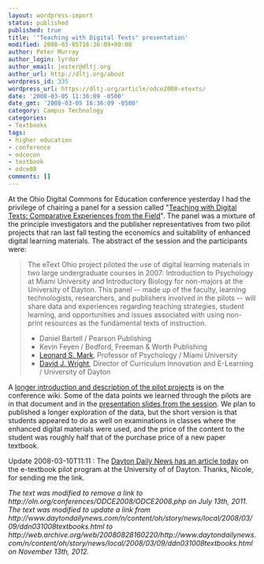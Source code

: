 ```yaml
---
layout: wordpress-import
status: published
published: true
title: '"Teaching with Digital Texts" presentation'
modified: 2008-03-05T16:36:09+00:00
author: Peter Murray
author_login: lyrdor
author_email: jester@dltj.org
author_url: http://dltj.org/about
wordpress_id: 335
wordpress_url: https://dltj.org/article/odce2008-etexts/
date: '2008-03-05 11:36:09 -0500'
date_gmt: '2008-03-05 16:36:09 -0500'
category: Campus Technology
categories:
- Textbooks
tags:
- higher education
- conference
- odcecon
- textbook
- odce08
comments: []
---
```

<p>At the <span class="removed_link" title="http://oln.org/conferences/ODCE2008/ODCE2008.php">Ohio Digital Commons for Education conference</span> yesterday I had the privilege of chairing a panel for a session called "<a href="http://web.archive.org/web/20080723214441/http://wiki.conference.oln.org/page/Teaching+with+Digital+Texts" title="Teaching with Digital Texts - ODCE Conference">Teaching with Digital Texts: Comparative Experiences from the Field</a>".  The panel was a mixture of the principle investigators and the publisher representatives from two pilot projects that ran last fall testing the economics and suitability of enhanced digital learning materials.  The abstract of the session and the participants were:</p>
<blockquote><p>The eText Ohio project piloted the use of digital learning materials in two large undergraduate courses in 2007: Introduction to Psychology at Miami University and Introductory Biology for non-majors at the University of Dayton. This panel -- made up of the faculty, learning technologists, researchers, and publishers involved in the pilots -- will share data and experiences regarding teaching strategies, student learning, and opportunities and issues associated with using non-print resources as the fundamental texts of instruction.</p>
<ul type="square">
<li>Daniel Bartell / Pearson Publishing</li>
<li>Kevin Feyen / Bedford, Freeman &amp; Worth Publishing</li>
<li><a href="http://www.units.muohio.edu/psychology/people/markls.html" title="Dr. Leonard S. Mark -- Dept. of Psychology -- Miami University">Leonard S. Mark</a>, Professor of Psychology / Miami University</li>
<li><a href="http://biology.udayton.edu/content.php?id=28" title="David Wright&#039;s page at the University of Dayton Biology Department">David J. Wright</a>, Director of Curriculum Innovation and E-Learning / University of Dayton</li>
</ul>
</blockquote>
<p>A <a href="http://web.archive.org/web/20081122053858/http://wiki.conference.oln.org/page/Introduction+to+Digital+Text+Pilot" title="Introduction to Digital Text Pilot - ODCE Conference">longer introduction and description of the pilot projects</a> is on the conference wiki.  Some of the data points we learned through the pilots are in that document and in the <a href="/wp-content/uploads/2008/03/odce-e-text.pdf" title="Presentation slides from &#039;Teaching with Digital Texts: Comparative Experiences from the Field&#039;">presentation slides from the session</a>.  We plan to published a longer exploration of the data, but the short version is that students appeared to do as well on examinations in classes where the enhanced digital materials were used, and the price of the content to the student was roughly half that of the purchase price of a new paper textbook.</p>
<p>Update 2008-03-10T11:11 : The <a href="http://web.archive.org/web/20080828160220/http://www.daytondailynews.com/n/content/oh/story/news/local/2008/03/09/ddn031008textbooks.html" title="Schools, publishers experiment to cut textbook prices">Dayton Daily News has an article today</a> on the e-textbook pilot program at the University of of Dayton.  Thanks, Nicole, for sending me the link.</p>
<p style="padding:0;margin:0;font-style:italic;" class="removed_link">The text was modified to remove a link to http://oln.org/conferences/ODCE2008/ODCE2008.php on July 13th, 2011.</p>
<p style="padding:0;margin:0;font-style:italic;">The text was modified to update a link from http://www.daytondailynews.com/n/content/oh/story/news/local/2008/03/09/ddn031008textbooks.html to http://web.archive.org/web/20080828160220/http://www.daytondailynews.com/n/content/oh/story/news/local/2008/03/09/ddn031008textbooks.html on November 13th, 2012.</p>
